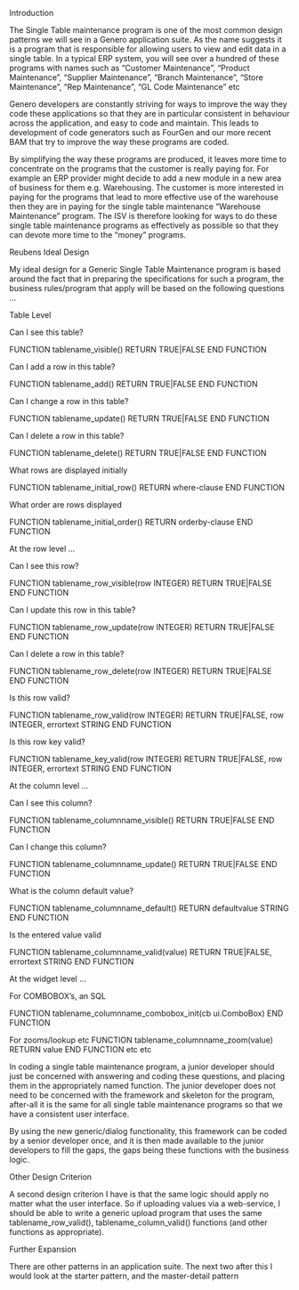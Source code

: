 Introduction
 
The Single Table maintenance program is one of the most common design patterns we will see in a Genero application suite.  As the name suggests it is a program that is responsible for allowing users to view and edit data in a single table.  In a typical ERP system, you will see over a hundred of these programs with names such as “Customer Maintenance”, “Product Maintenance”, “Supplier Maintenance”, “Branch Maintenance”, “Store Maintenance”, “Rep Maintenance”, “GL Code Maintenance” etc
 
Genero developers are constantly striving for ways to improve the way they code these applications so that they are in particular consistent in behaviour across the application, and easy to code and maintain.  This leads to development of code generators such as FourGen and our more recent BAM that try to improve the way these programs are coded.
 
By simplifying the way these programs are produced, it leaves more time to concentrate on the programs that the customer is really paying for.  For example an ERP provider might decide to add a new module in a new area of business for them e.g. Warehousing.  The customer is more interested in paying for the programs that lead to more effective use of the warehouse then they are in paying for the single table maintenance “Warehouse Maintenance” program.  The ISV is therefore looking for ways to do these single table maintenance programs as effectively as possible so that they can devote more time to the “money” programs.

Reubens Ideal Design

My ideal design for a Generic Single Table Maintenance program is based around the fact that in preparing the specifications for such a program, the business rules/program that apply will be based on the following questions ...

Table Level 
 
Can I see this table?

FUNCTION tablename_visible()
    RETURN TRUE|FALSE
END FUNCTION

Can I add a row in this table?

FUNCTION tablename_add()
     RETURN TRUE|FALSE
END FUNCTION

Can I change a row in this table?

FUNCTION tablename_update()
     RETURN TRUE|FALSE
END FUNCTION

Can I delete a row in this table?

FUNCTION tablename_delete()
     RETURN TRUE|FALSE
END FUNCTION

What rows are displayed initially

FUNCTION tablename_initial_row()
   RETURN where-clause
END FUNCTION

What order are rows displayed

FUNCTION tablename_initial_order()
   RETURN orderby-clause
END FUNCTION

At the row level ... 
 
Can I see this row?

FUNCTION tablename_row_visible(row INTEGER)
    RETURN TRUE|FALSE
END FUNCTION

Can I update this row in this table?

FUNCTION tablename_row_update(row INTEGER)
     RETURN TRUE|FALSE
END FUNCTION

Can I delete a row in this table?

FUNCTION tablename_row_delete(row INTEGER)
     RETURN TRUE|FALSE
END FUNCTION

Is this row valid?

FUNCTION tablename_row_valid(row INTEGER)
     RETURN TRUE|FALSE, row INTEGER, errortext STRING
END FUNCTION

Is this row key valid?

FUNCTION tablename_key_valid(row INTEGER)
     RETURN TRUE|FALSE, row INTEGER, errortext STRING
END FUNCTION

At the column level ...
 
Can I see this column?

FUNCTION tablename_columnname_visible()
    RETURN TRUE|FALSE
END FUNCTION

Can I change this column? 

FUNCTION tablename_columnname_update()
     RETURN TRUE|FALSE
END FUNCTION

What is the column default value?

FUNCTION tablename_columnname_default()
     RETURN defaultvalue STRING
END FUNCTION

Is the entered value valid

FUNCTION tablename_columnname_valid(value)
    RETURN TRUE|FALSE, errortext STRING
END FUNCTION
 
At the widget level ...
 
For COMBOBOX’s, an SQL 

FUNCTION tablename_columnname_combobox_init(cb ui.ComboBox)
END FUNCTION

For zooms/lookup etc
FUNCTION tablename_columnname_zoom(value)
   RETURN value
END FUNCTION
etc
etc
 
 
In coding a single table maintenance program, a junior developer should just be concerned with answering and coding these questions, and placing them in the appropriately named function.  The junior developer does not need to be concerned with the framework and skeleton for the program, after-all it is the same for all single table maintenance programs so that we have a consistent user interface.
 
By using the new generic/dialog functionality, this framework can be coded by a senior developer once, and it is then made available to the junior developers to fill the gaps, the gaps being these functions with the business logic.

Other Design Criterion

A second design criterion I have is that the same logic should apply no matter what the user interface.  So if uploading values via a web-service, I should be able to write a generic upload program that uses the same tablename_row_valid(), tablename_column_valid() functions (and other functions as appropriate).

Further Expansion

There are other patterns in an application suite.  The next two after this I would look at the starter pattern, and the master-detail pattern

